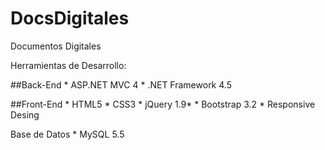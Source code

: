 DocsDigitales
=============

Documentos Digitales

Herramientas de Desarrollo:

##Back-End
	* ASP.NET MVC 4
	* .NET Framework 4.5

##Front-End
	* HTML5
	* CSS3
	* jQuery 1.9*
	* Bootstrap 3.2
	* Responsive Desing

Base de Datos
	* MySQL 5.5		
